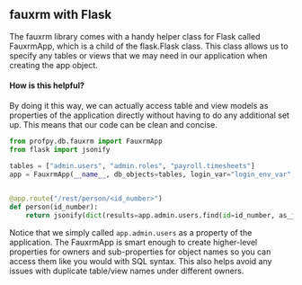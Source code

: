 ## fauxrm with Flask
The fauxrm library comes with a handy helper class for Flask called FauxrmApp, which is a child of the flask.Flask class. 
This class allows us to specify any tables or views that we may need in our application when creating the app object.


#### How is this helpful? 
By doing it this way, we can actually access table and view models as properties of the application directly without
having to do any additional set up. This means that our code can be clean and concise. 


```python
from profpy.db.fauxrm import FauxrmApp
from flask import jsonify

tables = ["admin.users", "admin.roles", "payroll.timesheets"]
app = FauxrmApp(__name__, db_objects=tables, login_var="login_env_var", password_var="password_env_var")

    
@app.route("/rest/person/<id_number>")
def person(id_number):
    return jsonify(dict(results=app.admin.users.find(id=id_number, as_json=True)))
```

Notice that we simply called `app.admin.users` as a property of the application. The FauxrmApp is smart enough
to create higher-level properties for owners and sub-properties for object names so you can access them like you would 
with SQL syntax. This also helps avoid any issues with duplicate table/view names under different owners. 



   